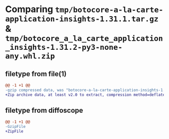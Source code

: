 # Comparing `tmp/botocore-a-la-carte-application-insights-1.31.1.tar.gz` & `tmp/botocore_a_la_carte_application_insights-1.31.2-py3-none-any.whl.zip`

## filetype from file(1)

```diff
@@ -1 +1 @@
-gzip compressed data, was "botocore-a-la-carte-application-insights-1.31.1.tar", last modified: Sat Jul  8 01:42:08 2023, max compression
+Zip archive data, at least v2.0 to extract, compression method=deflate
```

## filetype from diffoscope

```diff
@@ -1 +1 @@
-GzipFile
+ZipFile
```

